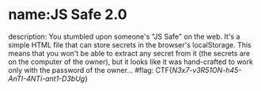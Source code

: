 # name:JS Safe 2.0
description: You stumbled upon someone's "JS Safe" on the web. It's a simple HTML file that can store secrets in the browser's localStorage. This means that you won't be able to extract any secret from it (the secrets are on the computer of the owner), but it looks like it was hand-crafted to work only with the password of the owner...
#flag: CTF{_N3x7-v3R51ON-h45-AnTI-4NTi-ant1-D3bUg_}